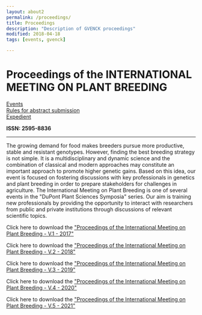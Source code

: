 ```yaml
---
layout: about2
permalink: /proceedings/
title: Proceedings
description: "Description of GVENCK proceedings"
modified: 2018-04-18
tags: [events, gvenck]

---
```


<h1>Proceedings of the INTERNATIONAL MEETING ON PLANT BREEDING</h1>

[Events](../events/)  
[Rules for abstract submission](../pages/abstract-rules/)  
[Expedient](../pages/expedient/)  


**ISSN: 2595-8836**


<center><hr></center>

The growing demand for food makes breeders pursue more productive, stable and
resistant genotypes. However, finding the best breeding strategy is not simple. It is a
multidisciplinary and dynamic science and the combination of classical and modern
approaches may constitute an important approach to promote higher genetic gains.
Based on this idea, our event is focused on fostering discussions with key
professionals in genetics and plant breeding in order to prepare stakeholders for
challenges in agriculture.
The International Meeting on Plant Breeding is one of several events in the "DuPont
Plant Sciences Symposia" series. Our aim is training new professionals by providing
the opportunity to interact with researchers from public and private institutions
through discussions of relevant scientific topics.

Click here to download the ["Proceedings of the International Meeting on Plant Breeding - V.1 - 2017"](../files/impb-proceedings-v1.pdf)

Click here to download the ["Proceedings of the International Meeting on Plant Breeding - V.2 - 2018"](../files/2impb-proceedings-v2.pdf)

Click here to download the ["Proceedings of the International Meeting on Plant Breeding - V.3 - 2019"](../files/3impb-proceedings-v3.pdf)

Click here to download the ["Proceedings of the International Meeting on Plant Breeding - V.4 - 2020"](../files/4impb-proceedings-v4.pdf)

Click here to download the ["Proceedings of the International Meeting on Plant Breeding - V.5 - 2021"](../files/5impb-proceedings-v5.pdf)

